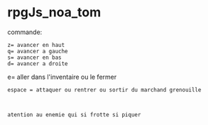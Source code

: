 # rpgJs_noa_tom


commande:
```
z= avancer en haut
q= avancer a gauche
s= avancer en bas
d= avancer a droite
```
e= aller dans l'inventaire ou le fermer
```
espace = attaquer ou rentrer ou sortir du marchand grenouille



atention au enemie qui si frotte si piquer

```             
```
```